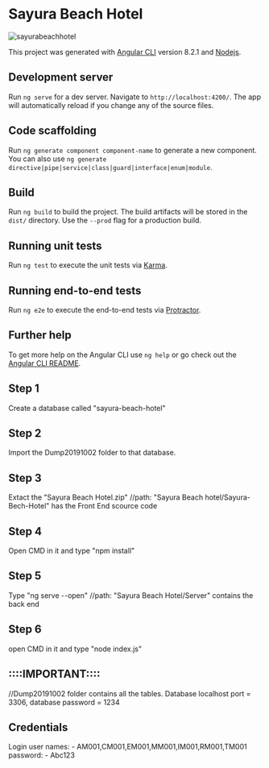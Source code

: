 # Sayura Beach Hotel

![sayurabeachhotel](https://user-images.githubusercontent.com/61576355/82745826-41a9cb00-9da6-11ea-8f1c-c8a9ea42c67f.png)

This project was generated with [Angular CLI](https://github.com/angular/angular-cli) version 8.2.1 and [Nodejs](https://github.com/nodejs).

## Development server

Run `ng serve` for a dev server. Navigate to `http://localhost:4200/`. The app will automatically reload if you change any of the source files.

## Code scaffolding

Run `ng generate component component-name` to generate a new component. You can also use `ng generate directive|pipe|service|class|guard|interface|enum|module`.

## Build

Run `ng build` to build the project. The build artifacts will be stored in the `dist/` directory. Use the `--prod` flag for a production build.

## Running unit tests

Run `ng test` to execute the unit tests via [Karma](https://karma-runner.github.io).

## Running end-to-end tests

Run `ng e2e` to execute the end-to-end tests via [Protractor](http://www.protractortest.org/).

## Further help

To get more help on the Angular CLI use `ng help` or go check out the [Angular CLI README](https://github.com/angular/angular-cli/blob/master/README.md).

## Step 1
Create a database called "sayura-beach-hotel"

## Step 2
Import the Dump20191002 folder to that database.

## Step 3
Extact the "Sayura Beach Hotel.zip"
//path: "Sayura Beach hotel/Sayura-Bech-Hotel" has the Front End scource code

## Step 4
Open CMD in it and type "npm install"

## Step 5
Type "ng serve --open"
//path: "Sayura Beach Hotel/Server" contains the back end

## Step 6
open CMD in it and type "node index.js"

## ::::IMPORTANT::::
//Dump20191002 folder contains all the tables.
Database localhost port = 3306,
database password = 1234

## Credentials
Login user names: - AM001,CM001,EM001,MM001,IM001,RM001,TM001
password: - Abc123
